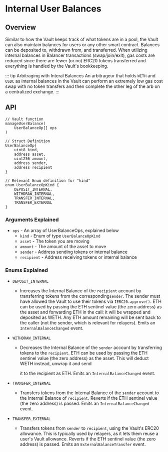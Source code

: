 # Internal User Balances

## Overview

Similar to how the Vault keeps track of what tokens are in a pool, the Vault can also maintain balances for users or any other smart contract. Balances can be deposited to, withdrawn from, and transferred. When utilizing internal balances in Balancer transactions (swap/join/exit), gas costs are reduced since there are fewer (or no) ERC20 tokens transferred and everything is handled by the Vault's bookkeeping.

::: tip Arbitraging with Interal Balances
An arbitrageur that holds `WETH` and `USDC` as internal balances in the Vault can perform an extremely low gas cost swap with no token transfers and then complete the other leg of the arb on a centralized exchange.
:::

## API

```solidity
// Vault function
manageUserBalance(
    UserBalanceOp[] ops
)

// Struct Definition
UserBalanceOp{
    uint8 kind,
    address asset,
    uint256 amount,
    address sender,
    address recipient
}

// Relevant Enum definition for "kind"
enum UserBalanceOpKind {
    DEPOSIT_INTERNAL,
    WITHDRAW_INTERNAL,
    TRANSFER_INTERNAL,
    TRANSFER_EXTERNAL
}
```

### Arguments Explained

- `ops` - An array of UserBalanceOps, explained below
  - `kind` - Enum of type `UserBalanceOpKind`
  - `asset` - The token you are moving
  - `amount` - The amount of the asset to move
  - `sender` - Address sending tokens or internal balance
  - `recipient` - Address receiving tokens or internal balance

### Enums Explained

- `DEPOSIT_INTERNAL`
  - Increases the Internal Balance of the `recipient` account by transferring tokens from the corresponding`sender`. The sender must have allowed the Vault to use their tokens via `IERC20.approve()`. ETH can be used by passing the ETH sentinel value (the zero address) as the asset and forwarding ETH in the call: it will be wrapped and deposited as WETH. Any ETH amount remaining will be sent back to the caller (not the sender, which is relevant for relayers). Emits an `InternalBalanceChanged` event.
- `WITHDRAW_INTERNAL`

  - Decreases the Internal Balance of the `sender` account by transferring tokens to the `recipient`. ETH can be used by passing the ETH sentinel value (the zero address) as the asset. This will deduct WETH instead, unwrap it and send

    it to the recipient as ETH. Emits an `InternalBalanceChanged` event.

- `TRANSFER_INTERNAL`
  - Transfers tokens from the Internal Balance of the `sender` account to the Internal Balance of `recipient`. Reverts if the ETH sentinel value (the zero address) is passed. Emits an `InternalBalanceChanged` event.
- `TRANSFER_EXTERNAL`
  - Transfers tokens from `sender` to `recipient`, using the Vault's ERC20 allowance. This is typically used by relayers, as it lets them reuse a user's Vault allowance. Reverts if the ETH sentinel value (the zero address) is passed. Emits an `ExternalBalanceTransfer` event.
